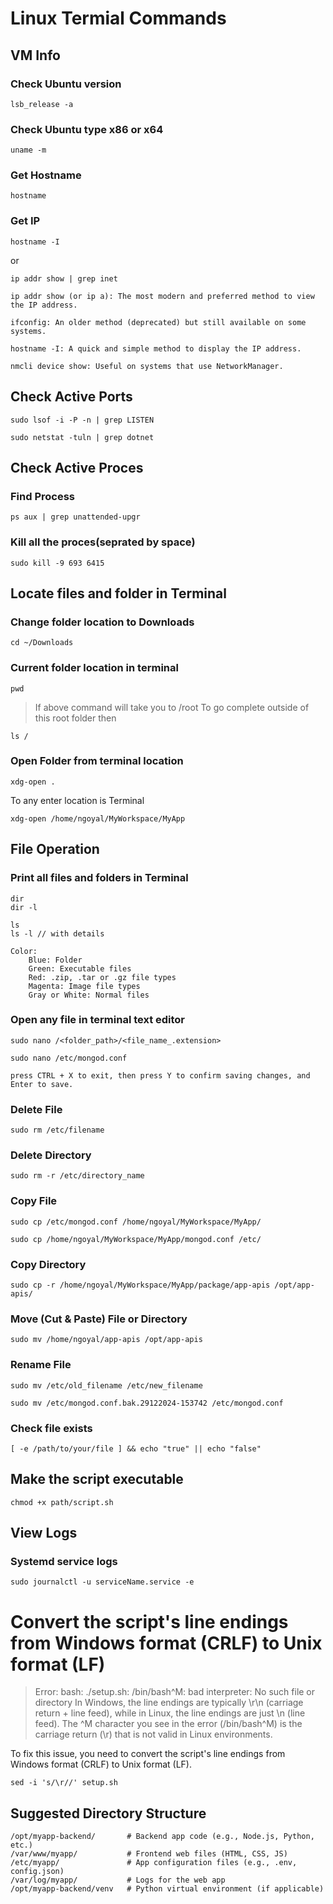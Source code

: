 # Linux Termial Commands

## VM Info

### Check Ubuntu version
```
lsb_release -a
```

### Check Ubuntu type x86 or x64
```
uname -m
```

### Get Hostname
```
hostname
```

### Get IP

```
hostname -I
```

or

```
ip addr show | grep inet

ip addr show (or ip a): The most modern and preferred method to view the IP address.

ifconfig: An older method (deprecated) but still available on some systems.

hostname -I: A quick and simple method to display the IP address.

nmcli device show: Useful on systems that use NetworkManager.
```

## Check Active Ports

```
sudo lsof -i -P -n | grep LISTEN
```

```
sudo netstat -tuln | grep dotnet
```

## Check Active Proces

### Find Process
```
ps aux | grep unattended-upgr
```

### Kill all the proces(seprated by space)
```
sudo kill -9 693 6415
```

## Locate files and folder in Terminal

### Change folder location to Downloads
```
cd ~/Downloads
```

### Current folder location in terminal
```
pwd
```

> If above command will take you to /root
> To go complete outside of this root folder then

```
ls /
```

### Open Folder from terminal location

```
xdg-open .
```

To any enter location is Terminal
```
xdg-open /home/ngoyal/MyWorkspace/MyApp
```

## File Operation

### Print all files and folders in Terminal
```
dir
dir -l

ls
ls -l // with details

Color:
    Blue: Folder
    Green: Executable files
    Red: .zip, .tar or .gz file types
    Magenta: Image file types
    Gray or White: Normal files
```

### Open any file in terminal text editor

```
sudo nano /<folder_path>/<file_name_.extension>
```

```
sudo nano /etc/mongod.conf

press CTRL + X to exit, then press Y to confirm saving changes, and Enter to save.
```

### Delete File

```
sudo rm /etc/filename
```

### Delete Directory

```
sudo rm -r /etc/directory_name
```

### Copy File

```
sudo cp /etc/mongod.conf /home/ngoyal/MyWorkspace/MyApp/
```

```
sudo cp /home/ngoyal/MyWorkspace/MyApp/mongod.conf /etc/
```

### Copy Directory

```
sudo cp -r /home/ngoyal/MyWorkspace/MyApp/package/app-apis /opt/app-apis/
```

### Move (Cut & Paste) File or Directory

```
sudo mv /home/ngoyal/app-apis /opt/app-apis
```

### Rename File

```
sudo mv /etc/old_filename /etc/new_filename
```

```
sudo mv /etc/mongod.conf.bak.29122024-153742 /etc/mongod.conf
```

### Check file exists

```
[ -e /path/to/your/file ] && echo "true" || echo "false"
```

## Make the script executable

```
chmod +x path/script.sh
```

## View Logs

### Systemd service logs

```
sudo journalctl -u serviceName.service -e
```

# Convert the script's line endings from Windows format (CRLF) to Unix format (LF)
> Error: bash: ./setup.sh: /bin/bash^M: bad interpreter: No such file or directory
In Windows, the line endings are typically \r\n (carriage return + line feed), while in Linux, the line endings are just \n (line feed). The ^M character you see in the error (/bin/bash^M) is the carriage return (\r) that is not valid in Linux environments.

To fix this issue, you need to convert the script's line endings from Windows format (CRLF) to Unix format (LF).
```
sed -i 's/\r//' setup.sh
```



## Suggested Directory Structure

```
/opt/myapp-backend/       # Backend app code (e.g., Node.js, Python, etc.)
/var/www/myapp/           # Frontend web files (HTML, CSS, JS)
/etc/myapp/               # App configuration files (e.g., .env, config.json)
/var/log/myapp/           # Logs for the web app
/opt/myapp-backend/venv   # Python virtual environment (if applicable)
```